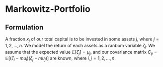 # Markowitz-Portfolio

## Formulation
A fraction $x_j$ of our total capital is to be invested in some assets $j$, where $j = 1,2,...,n$. We model the return of each assets as a ranbom variable $\zeta_j$. We assume that the expected value $\mathbb{E}[\zeta_j] = \mu_j$, and our covariance matrix $C_{ij} = \mathbb{E}[(\zeta_i - mu_i)(\zeta_j - mu_j)]$ are known, where $i,j = 1,2,...,n$.
